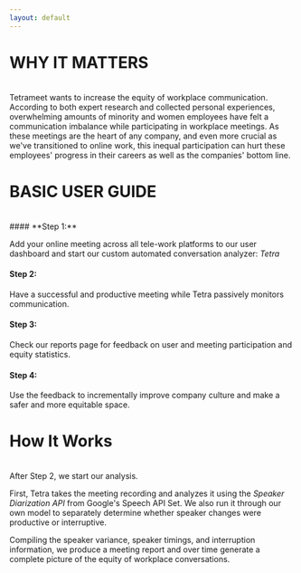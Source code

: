 ```yaml
---
layout: default
---
```

# WHY IT MATTERS
<br/>
Tetrameet wants to increase the equity of workplace communication. According to both expert research and collected personal experiences, overwhelming amounts of minority and women employees have felt a communication imbalance while participating in workplace meetings. As these meetings are the heart of any company, and even more crucial as we've transitioned to online work, this inequal participation can hurt these employees' progress in their careers as well as the companies' bottom line.


# BASIC USER GUIDE
<br/>
#### **Step 1:** 

Add your online meeting across all tele-work platforms to our user dashboard and start our custom automated conversation analyzer: _Tetra_


#### **Step 2:** 

Have a successful and productive meeting while Tetra passively monitors communication. 


#### **Step 3:** 

Check our reports page for feedback on user and meeting participation and equity statistics. 


#### **Step 4:** 

Use the feedback to incrementally improve company culture and make a safer and more equitable space.


# How It Works 
<br/>
After Step 2, we start our analysis. 

First, Tetra takes the meeting recording and analyzes it using the _Speaker Diarization API_ from Google's Speech API Set. We also run it through our own model to separately determine whether speaker changes were productive or interruptive. 


Compiling the speaker variance, speaker timings, and interruption information, we produce a meeting report and over time generate a complete picture of the equity of workplace conversations. 


